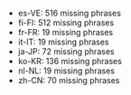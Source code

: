 - es-VE: 516 missing phrases
- fi-FI: 512 missing phrases
- fr-FR: 19 missing phrases
- it-IT: 19 missing phrases
- ja-JP: 72 missing phrases
- ko-KR: 136 missing phrases
- nl-NL: 19 missing phrases
- zh-CN: 70 missing phrases
